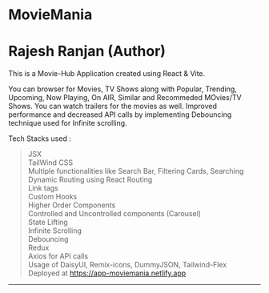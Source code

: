 # MovieMania

<h1>Rajesh Ranjan (Author)</h1>

This is a Movie-Hub Application created using React & Vite.

You can browser for Movies, TV Shows along with Popular, Trending, Upcoming, Now Playing, On AIR, Similar and Recommeded MOvies/TV Shows.
You can watch trailers for the movies as well.
Improved performance and decreased API calls by implementing Debouncing technique used for Infinite scrolling.

Tech Stacks used :

> JSX <br>
> TailWind CSS <br>
> Multiple functionalities like Search Bar, Filtering Cards, Searching <br>
> Dynamic Routing using React Routing <br>
> Link tags <br>
> Custom Hooks <br>
> Higher Order Components <br>
> Controlled and Uncontrolled components (Carousel) <br>
> State Lifting <br>
> Infinite Scrolling <br>
> Debouncing <br>
> Redux <br>
> Axios for API calls <br>
> Usage of DaisyUI, Remix-icons, DummyJSON, Tailwind-Flex <br>
> Deployed at https://app-moviemania.netlify.app <br>

---
